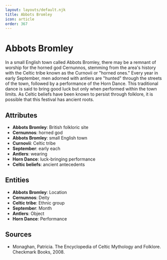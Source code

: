 ```yaml
---
layout: layouts/default.njk
title: Abbots Bromley
icon: article
order: 367
---
```

# Abbots Bromley

In a small English town called Abbots Bromley, there may be a remnant of worship for the horned god Cernunnos, stemming from the area's history with the Celtic tribe known as the Curnovii or "horned ones." Every year in early September, men adorned with antlers are "hunted" through the streets of the town, followed by a performance of the Horn Dance. This traditional dance is said to bring good luck but only when performed within the town limits. As Celtic beliefs have been known to persist through folklore, it is possible that this festival has ancient roots.

## Attributes

- **Abbots Bromley**: British folkloric site
- **Cernunnos**: horned god
- **Abbots Bromley**: small English town
- **Curnovii**: Celtic tribe
- **September**: early each
- **Antlers**: wearing
- **Horn Dance**: luck-bringing performance
- **Celtic beliefs**: ancient antecedents

## Entities

- **Abbots Bromley**: Location
- **Cernunnos**: Deity
- **Celtic tribe**: Ethnic group
- **September**: Month
- **Antlers**: Object
- **Horn Dance**: Performance

## Sources

- Monaghan, Patricia. The Encyclopedia of Celtic Mythology and Folklore. Checkmark Books, 2008.


